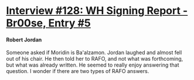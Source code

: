 # [Interview #128: WH Signing Report - Br00se, Entry #5](https://www.theoryland.com/intvmain.php?i=128#5)

#### Robert Jordan

Someone asked if Moridin is Ba'alzamon. Jordan laughed and almost fell out of his chair. He then told her to RAFO, and not what was forthcoming, but what was already written. He seemed to really enjoy answering that question. I wonder if there are two types of RAFO answers.

